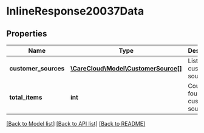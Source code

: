 # InlineResponse20037Data

## Properties
Name | Type | Description | Notes
------------ | ------------- | ------------- | -------------
**customer_sources** | [**\CareCloud\Model\CustomerSource[]**](CustomerSource.md) | List of the customer sources | [optional] 
**total_items** | **int** | Count of all found customer sources | [optional] 

[[Back to Model list]](../../README.md#documentation-for-models) [[Back to API list]](../../README.md#documentation-for-api-endpoints) [[Back to README]](../../README.md)


